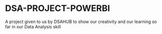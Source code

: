 # DSA-PROJECT-POWERBI
A project given to us by DSAHUB to show our creativity and our learning so far in our Data Analysis skill
